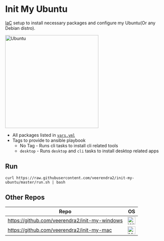 # Init My Ubuntu
[IaC](https://en.wikipedia.org/wiki/Infrastructure_as_code) setup to install necessary packages and configure my Ubuntu(Or any Debian distro).

<img src="https://user-images.githubusercontent.com/8393701/248329468-ed036c98-08e7-4ee6-99ef-d5cef2e48a95.png" alt="Ubuntu" width="300"/>

* All packages listed in [`vars.yml`](./vars.yml)
* Tags to provide to ansible playbook
  * No Tag -  Runs cli tasks to install cli related tools
  * `desktop` - Runs `desktop` and `cli` tasks to install desktop related apps

## Run
```
curl https://raw.githubusercontent.com/veerendra2/init-my-ubuntu/master/run.sh | bash
```

## Other Repos
| Repo | OS |
| ---- | ---- |
| https://github.com/veerendra2/init-my-windows | <img src="https://user-images.githubusercontent.com/8393701/248329539-0b792b81-2d32-4ef9-b92e-0350ad472d61.png" alt="Windows" width="25"/> |
| https://github.com/veerendra2/init-my-mac | <img src="https://user-images.githubusercontent.com/8393701/248331160-ae1cd8f6-7c4b-483b-9799-6b44ed3f30f2.png" alt="Mac" width="25"/> |
